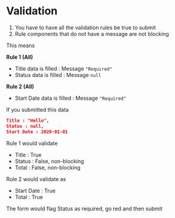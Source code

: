 # Validation

1) You have to have all the validation rules be true to submit
2) Rule components that do not have a message are not blocking

This means

**Rule 1 (All)**

- Title data is filled : Message `"Required"`
- Status data is filled : Message `null`

**Rule 2 (All)**

- Start Date data is filled : Message `"Required"`


If you submitted this data

```JSON
Title : "Hello",
Status : null,
Start Date : 2020-01-01
```

Rule 1 would validate
- Title : True
- Status : False, non-blocking
- Total : False, non-blocking

Rule 2 would validate as
- Start Date : True
- Total : True


The form would flag Status as required, go red and then submit